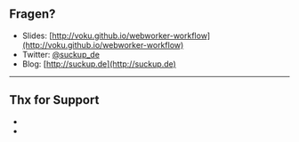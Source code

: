 <!-- .slide: data-background="images/backgrounds/matrix.jpg" data-state="inverted faded" -->

<br><br><br><br><br><br>
## Fragen?

* Slides: [http://voku.github.io/webworker-workflow](http://voku.github.io/webworker-workflow)
* Twitter: [@suckup_de](https://twitter.com/suckup_de)
* Blog: [http://suckup.de](http://suckup.de)

---
## Thx for Support

<ul>
<li>
<li>
</ul>
